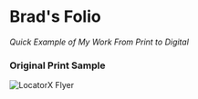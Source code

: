 # Brad's Folio		
_Quick Example of My Work From Print to Digital_

### Original Print Sample
![LocatorX Flyer](https://github.com/iambradblackburn/folio/blob/master/LocatorX-Option1.png)

